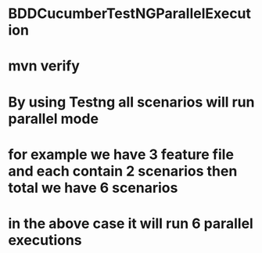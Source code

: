 # BDDCucumberTestNGParallelExecution

# mvn verify

# By using Testng all scenarios will run parallel mode
# for example we have 3 feature file and each contain 2 scenarios then total we have 6 scenarios 
# in the above case it will run 6 parallel executions
